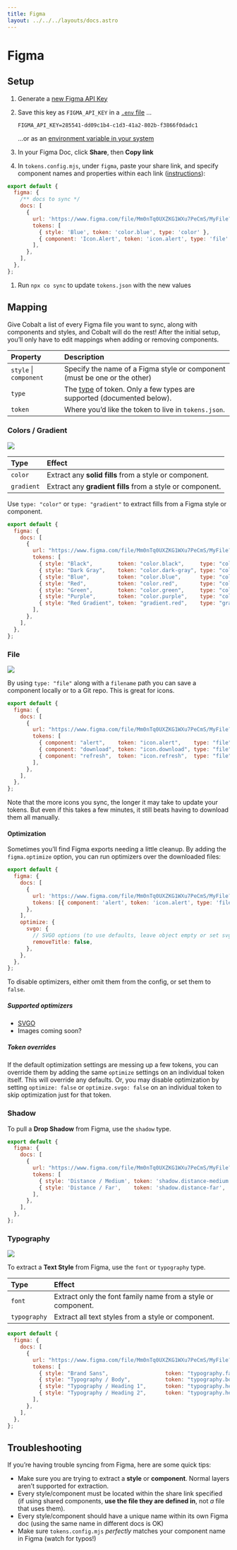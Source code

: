 ```yaml
---
title: Figma
layout: ../../../layouts/docs.astro
---
```


# Figma

## Setup

1. Generate a [new Figma API Key][figma-api-key]
1. Save this key as `FIGMA_API_KEY` in a [`.env` file][dotenv] …

   ```
   FIGMA_API_KEY=285541-dd09c1b4-c1d3-41a2-802b-f3866f0dadc1
   ```

   …or as an [environment variable in your system][env-system]

1. In your Figma Doc, click **Share**, then **Copy link**
1. In `tokens.config.mjs`, under `figma`, paste your share link, and specify component names and properties within each link ([instructions](#mapping)):

```js
export default {
  figma: {
    /** docs to sync */
    docs: [
      {
        url: 'https://www.figma.com/file/Mm0nTq0UXZKG1WXu7PeCmS/MyFile?node-id=2%3A2', // “Share” > Copy link
        tokens: [
          { style: 'Blue', token: 'color.blue', type: 'color' },
          { component: 'Icon.Alert', token: 'icon.alert', type: 'file' },
        ],
      },
    ],
  },
};
```

1. Run `npx co sync` to update `tokens.json` with the new values

## Mapping

Give Cobalt a list of every Figma file you want to sync, along with components
and styles, and Cobalt will do the rest! After the initial setup, you’ll only
have to edit mappings when adding or removing components.

| Property               | Description                                                                    |
| :--------------------- | :----------------------------------------------------------------------------- |
| `style` \| `component` | Specify the name of a Figma style or component (must be one or the other)      |
| `type`                 | The [type][types] of token. Only a few types are supported (documented below). |
| `token`                | Where you’d like the token to live in `tokens.json`.                           |

### Colors / Gradient

![](/images/figma-colors.png)

| Type       | Effect                                                    |
| :--------- | :-------------------------------------------------------- |
| `color`    | Extract any **solid fills** from a style or component.    |
| `gradient` | Extract any **gradient fills** from a style or component. |

Use `type: "color"` or `type: "gradient"` to extract fills from a Figma style or component.

<!-- prettier-ignore -->
```js
export default {
  figma: {
    docs: [
      {
        url: "https://www.figma.com/file/Mm0nTq0UXZKG1WXu7PeCmS/MyFile?node-id=2%3A2", // “Share” > Copy link
        tokens: [
          { style: "Black",        token: "color.black",     type: "color" },
          { style: "Dark Gray",    token: "color.dark-gray", type: "color" },
          { style: "Blue",         token: "color.blue",      type: "color" },
          { style: "Red",          token: "color.red",       type: "color" },
          { style: "Green",        token: "color.green",     type: "color" },
          { style: "Purple",       token: "color.purple",    type: "color" },
          { style: "Red Gradient", token: "gradient.red",    type: "gradient" },
        ],
      },
    ],
  },
};
```

### File

![](/images/figma-icons.png)

By using `type: "file"` along with a `filename` path you can save a component locally or to a Git repo. This is great for icons.

<!-- prettier-ignore -->
```js
export default {
  figma: {
    docs: [
      {
        url: "https://www.figma.com/file/Mm0nTq0UXZKG1WXu7PeCmS/MyFile?node-id=2%3A2", // “Share” > Copy link
        tokens: [
          { component: "alert",    token: "icon.alert",    type: "file", filename: "./icons/alert.svg" },
          { component: "download", token: "icon.download", type: "file", filename: "./icons/download.svg" },
          { component: "refresh",  token: "icon.refresh",  type: "file", filename: "./icons/refresh.svg" },
        ],
      },
    ],
  },
};
```

Note that the more icons you sync, the longer it may take to update your tokens. But even if this takes a few minutes, it still beats having to download them all manually.

#### Optimization

Sometimes you’ll find Figma exports needing a little cleanup. By adding the `figma.optimize` option, you can run optimizers over the downloaded files:

```js
export default {
  figma: {
    docs: [
      {
        url: 'https://www.figma.com/file/Mm0nTq0UXZKG1WXu7PeCmS/MyFile?node-id=2%3A2',
        tokens: [{ component: 'alert', token: 'icon.alert', type: 'file', filename: './icons/alert.svg' }],
      },
    ],
    optimize: {
      svgo: {
        // SVGO options (to use defaults, leave object empty or set svgo: true)
        removeTitle: false,
      },
    },
  },
};
```

To disable optimizers, either omit them from the config, or set them to `false`.

##### Supported optimizers

- [SVGO](https://github.com/svg/svgo)
- Images coming soon?

##### Token overrides

If the default optimization settings are messing up a few tokens, you can override them by adding the same `optimize` settings on an individual token itself. This will override any defaults. Or, you may disable optimization by setting `optimize: false` or `optimize.svgo: false` on an individual token to skip optimization just for that token.

### Shadow

To pull a **Drop Shadow** from Figma, use the `shadow` type.

<!-- prettier-ignore -->
```js
export default {
  figma: {
    docs: [
      {
        url: "https://www.figma.com/file/Mm0nTq0UXZKG1WXu7PeCmS/MyFile?node-id=2%3A2", // “Share” > Copy link
        tokens: [
          { style: 'Distance / Medium', token: 'shadow.distance-medium', type: 'shadow' },
          { style: 'Distance / Far',    token: 'shadow.distance-far',    type: 'shadow' },
        ],
      },
    ],
  },
};
```

### Typography

![](/images/figma-typography.png)

To extract a **Text Style** from Figma, use the `font` or `typography` type.

| Type         | Effect                                                       |
| :----------- | :----------------------------------------------------------- |
| `font`       | Extract only the font family name from a style or component. |
| `typography` | Extract all text styles from a style or component.           |

<!-- prettier-ignore -->
```js
export default {
  figma: {
    docs: [
      {
        url: "https://www.figma.com/file/Mm0nTq0UXZKG1WXu7PeCmS/MyFile?node-id=2%3A2", // “Share” > Copy link
        tokens: [
          { style: "Brand Sans",                  token: "typography.family.brand-sans", type: "font" },
          { style: "Typography / Body",           token: "typography.body",              type: "typography" },
          { style: "Typography / Heading 1",      token: "typography.heading-1",         type: "typography" },
          { style: "Typography / Heading 2",      token: "typography.heading-2",         type: "typography" },
        ],
      },
    ],
  },
};
```

## Troubleshooting

If you’re having trouble syncing from Figma, here are some quick tips:

- Make sure you are trying to extract a **style** or **component**. Normal layers aren’t supported for extraction.
- Every style/component must be located within the share link specified (if using shared components, **use the file they are defined in**, not _a_ file that uses them).
- Every style/component should have a unique name within its own Figma doc (using the same name in different docs is OK)
- Make sure `tokens.config.mjs` _perfectly_ matches your component name in Figma (watch for typos!)

[alias]: /reference/schema#aliasing
[dotenv]: https://github.com/motdotla/dotenv
[env-system]: https://gist.github.com/iest/58692bf1001b0424c257
[issues]: https://github.com/drwpow/cobalt-ui/issues
[modes]: /concepts/modes
[figma-api]: /reference/config#figma
[figma-api-key]: https://www.figma.com/developers/api#access-tokens
[types]: /reference/schema#types
